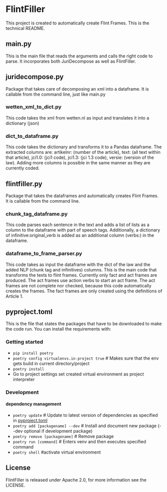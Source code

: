 # FlintFiller

This project is created to automatically create Flint Frames. 
This is the technical README.

## main.py
This is the main file that reads the arguments and calls the right code to parse. It incorporates both JuriDecompose 
as well as FlintFiller.

## juridecompose.py
Package that takes care of decomposing an xml into a dataframe. It is callable from the command line, just like main.py

### wetten_xml_to_dict.py
This code takes the xml from wetten.nl as input and translates it into a dictionary (json)

### dict_to_dataframe.py
This code takes the dictionary and transforms it to a Pandas dataframe.
The extracted columns are: artikelnr: (number of the article), text: (all text within that article), 
jci1.0: (jci1 code), jci1.3: (jci 1.3 code), versie: (version of the law). Adding more columns is possible in the same 
manner as they are currently coded.

## flintfiller.py
Package that takes the dataframes and automatically creates Flint Frames. It is callable from the command line.  

### chunk_tag_dataframe.py
This code parses each sentence in the text and adds a list of lists as a column to the dataframe with part of speech 
tags. Additionally, a dictionary of infinitive:original_verb is added as an additional column (verbs:) in the 
dataframe.

### dataframe_to_frame_parser.py
This code takes as input the dataframe with the dict of the law and the added NLP (chunk tag and infinitives) columns.
This is the main code that transforms the texts to flint frames.
Currently only fact and act frames are produced.
The act frames use action verbs to start an act frame. The act frames are not complete nor checked, because this code automatically creates the frames.
The fact frames are only created using the definitions of Article 1.

## pyproject.toml
This is the file that states the packages that have to be downloaded to make the code run. You can install the 
requirements with:

### Getting started
- `pip install poetry`
- `poetry config virtualenvs.in-project true` # Makes sure that the env gets build in current directory/project
- `poetry install`
- Go to project settings set created virtual environment as project interpreter


### Development 
#### dependency management
- `poetry update` # Update to latest version of dependencies as specified in [pyproject.toml](pyproject.toml)
- `poetry add [packagename] --dev` # Install and document new package (--dev optional if development package)
- `poetry remove [packagename]` # Remove package
- `poetry run [command]` # Enters venv and then executes specified command
- `poetry shell` #activate virtual environment

## License

FlintFiller is released under Apache 2.0, for more information see the LICENSE.
